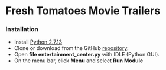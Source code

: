 # Fresh Tomatoes Movie Trailers

### Installation

- Install [Python 2.7.13](https://www.python.org/downloads/)  
- Clone or download from the GitHub [repository]( https://github.com/github/):
- Open **file entertainment_center.py** with IDLE (Python GUI).
- On the menu bar, click **Menu** and select **Run Module**
